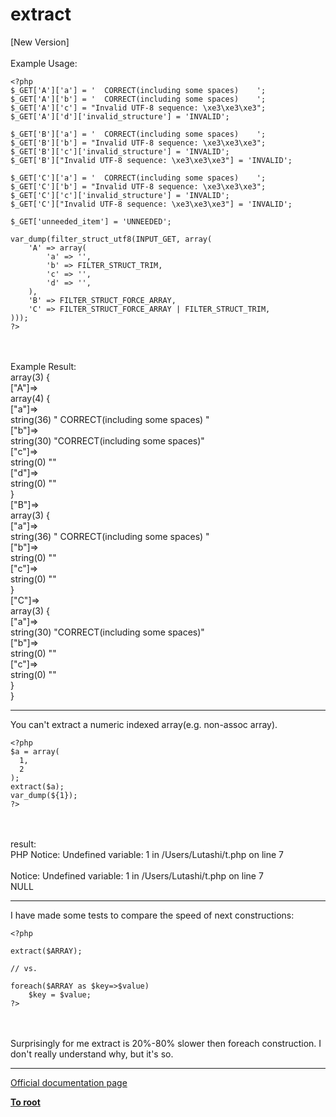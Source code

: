 # extract



[New Version]<br><br>Example Usage:<br>

```
<?php
$_GET['A']['a'] = '  CORRECT(including some spaces)    ';
$_GET['A']['b'] = '  CORRECT(including some spaces)    ';
$_GET['A']['c'] = "Invalid UTF-8 sequence: \xe3\xe3\xe3";
$_GET['A']['d']['invalid_structure'] = 'INVALID';

$_GET['B']['a'] = '  CORRECT(including some spaces)    ';
$_GET['B']['b'] = "Invalid UTF-8 sequence: \xe3\xe3\xe3";
$_GET['B']['c']['invalid_structure'] = 'INVALID';
$_GET['B']["Invalid UTF-8 sequence: \xe3\xe3\xe3"] = 'INVALID';

$_GET['C']['a'] = '  CORRECT(including some spaces)    ';
$_GET['C']['b'] = "Invalid UTF-8 sequence: \xe3\xe3\xe3";
$_GET['C']['c']['invalid_structure'] = 'INVALID';
$_GET['C']["Invalid UTF-8 sequence: \xe3\xe3\xe3"] = 'INVALID';

$_GET['unneeded_item'] = 'UNNEEDED';

var_dump(filter_struct_utf8(INPUT_GET, array(
    'A' => array(
        'a' => '',
        'b' => FILTER_STRUCT_TRIM,
        'c' => '',
        'd' => '',
    ),
    'B' => FILTER_STRUCT_FORCE_ARRAY,
    'C' => FILTER_STRUCT_FORCE_ARRAY | FILTER_STRUCT_TRIM,
)));
?>
```
<br><br>Example Result:<br>array(3) {<br>  ["A"]=&gt;<br>  array(4) {<br>    ["a"]=&gt;<br>    string(36) "  CORRECT(including some spaces)    "<br>    ["b"]=&gt;<br>    string(30) "CORRECT(including some spaces)"<br>    ["c"]=&gt;<br>    string(0) ""<br>    ["d"]=&gt;<br>    string(0) ""<br>  }<br>  ["B"]=&gt;<br>  array(3) {<br>    ["a"]=&gt;<br>    string(36) "  CORRECT(including some spaces)    "<br>    ["b"]=&gt;<br>    string(0) ""<br>    ["c"]=&gt;<br>    string(0) ""<br>  }<br>  ["C"]=&gt;<br>  array(3) {<br>    ["a"]=&gt;<br>    string(30) "CORRECT(including some spaces)"<br>    ["b"]=&gt;<br>    string(0) ""<br>    ["c"]=&gt;<br>    string(0) ""<br>  }<br>}  

---

You can&apos;t extract a numeric indexed array(e.g. non-assoc array).<br>

```
<?php
$a = array(
  1,
  2
);
extract($a);
var_dump(${1});
?>
```
<br><br>result:<br>PHP Notice:  Undefined variable: 1 in /Users/Lutashi/t.php on line 7<br><br>Notice: Undefined variable: 1 in /Users/Lutashi/t.php on line 7<br>NULL  

---

I have made some tests to compare the speed of next constructions:<br>

```
<?php

extract($ARRAY);

// vs. 

foreach($ARRAY as $key=>$value) 
    $key = $value; 
?>
```
<br><br>Surprisingly for me extract is 20%-80% slower then foreach construction. I don&apos;t really understand why, but it&apos;s so.  

---

[Official documentation page](https://www.php.net/manual/en/function.extract.php)

**[To root](/README.md)**